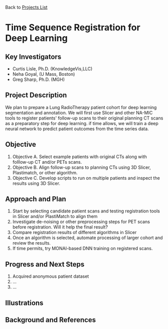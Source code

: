 Back to [Projects List](../../Readme.md#ProjectsList)

# Time Sequence Registration for Deep Learning

## Key Investigators

- Curtis Lisle, Ph.D. (KnowledgeVis,LLC)
- Neha Goyal, (U Mass, Boston)
- Greg Sharp, Ph.D. (MGH)

## Project Description

We plan to prepare a Lung RadioTherapy patient cohort for deep learning segmentation and annotation.  We will first use Slicer and other NA-MIC 
tools to register patients' follow-up scans to their original planning CT scans as a preparatory step for deep learning. if time allows, we will train a deep neural network to predict patient outcomes from the time series data.   

## Objective

<!-- Describe here WHAT you would like to achieve (what you will have as end result). -->

1. Objective A. Select example patients with original CTs along with folllow-up CT and/or PETs scans. 
1. Objective B. Align follow-up scans to planning CTs using 3D Slicer, Plastimatch, or other algorithm.
1. Objective C. Develop scripts to run on multiple patients and inspect the results using 3D Slicer. 

## Approach and Plan

<!-- Describe here HOW you would like to achieve the objectives stated above. -->

1. Start by selecting candidate patient scans and testing registration tools in Slicer and/or PlastiMatch to align them
1. Investigate de-noising or other preprocessing steps for PET scans before registration. Will it help the final result?
1. Compare registration results of different algorithms in Slicer
1. Once an algorithm is selected, automate processing of larger cohort and review the results.
1. If time permits, try MONAI-based DNN training on registered scans. 

## Progress and Next Steps

<!-- Update this section as you make progress, describing of what you have ACTUALLY DONE. If there are specific steps that you could not complete then you can describe them here, too. -->

1. Acquired anonymous patient dataset
1. ...
1. ...

## Illustrations

<!-- Add pictures and links to videos that demonstrate what has been accomplished.
![Description of picture](Example2.jpg)
![Some more images](Example2.jpg)
-->

## Background and References

<!-- If you developed any software, include link to the source code repository. If possible, also add links to sample data, and to any relevant publications. -->

